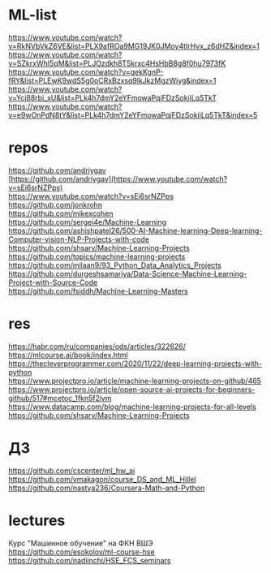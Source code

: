 # ML-list

https://www.youtube.com/watch?v=RkNVbVkZ6VE&list=PLX9afROa9MG19JK0JMoy4tIrHvx_z6dHZ&index=1 \
https://www.youtube.com/watch?v=SZkrxWhI5qM&list=PLJOzdkh8T5krxc4HsHbB8g8f0hu7973fK \
https://www.youtube.com/watch?v=gekKgnP-fRY&list=PLEwK9wdS5g0oCRxBzxsq9lkJkzMgzWiyg&index=1 \
https://www.youtube.com/watch?v=Ycj88rbi_xU&list=PLk4h7dmY2eYFmowaPqjFDzSokiiLq5TkT \
https://www.youtube.com/watch?v=e9wOnPdN8tY&list=PLk4h7dmY2eYFmowaPqjFDzSokiiLq5TkT&index=5 

# repos
https://github.com/andriygav \
[https://github.com/andriygav](https://www.youtube.com/watch?v=sEi6srNZPps) \
https://www.youtube.com/watch?v=sEi6srNZPps \
https://github.com/jonkrohn \
https://github.com/mikexcohen \
https://github.com/sergei4e/Machine-Learning \
https://github.com/ashishpatel26/500-AI-Machine-learning-Deep-learning-Computer-vision-NLP-Projects-with-code \
https://github.com/shsarv/Machine-Learning-Projects \
https://github.com/topics/machine-learning-projects \
https://github.com/milaan9/93_Python_Data_Analytics_Projects \
https://github.com/durgeshsamariya/Data-Science-Machine-Learning-Project-with-Source-Code \
https://github.com/fsiddh/Machine-Learning-Masters

# res
https://habr.com/ru/companies/ods/articles/322626/ \
https://mlcourse.ai/book/index.html \
https://thecleverprogrammer.com/2020/11/22/deep-learning-projects-with-python \
https://www.projectpro.io/article/machine-learning-projects-on-github/465 \
https://www.projectpro.io/article/open-source-ai-projects-for-beginners-github/517#mcetoc_1fkn5f2ivm \
https://www.datacamp.com/blog/machine-learning-projects-for-all-levels \
https://github.com/shsarv/Machine-Learning-Projects

# ДЗ
https://github.com/cscenter/ml_hw_ai \
https://github.com/vmakagon/course_DS_and_ML_Hillel \
https://github.com/nastya236/Coursera-Math-and-Python

# lectures
Курс "Машинное обучение" на ФКН ВШЭ \
https://github.com/esokolov/ml-course-hse \
https://github.com/nadiinchi/HSE_FCS_seminars 
